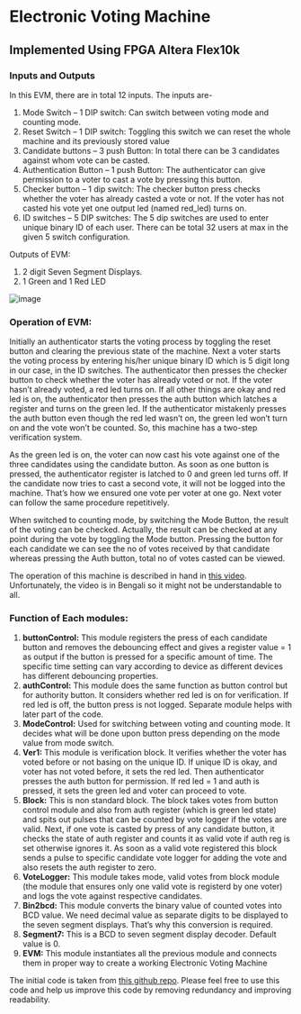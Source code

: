 # Electronic Voting Machine
## Implemented Using FPGA Altera Flex10k

### Inputs and Outputs
In this EVM, there are in total 12 inputs. The inputs are- 
1.	Mode Switch – 1 DIP switch:
Can switch between voting mode and counting mode.
2.	Reset Switch – 1 DIP switch:
Toggling this switch we can reset the whole machine and its previously stored value
3.	Candidate buttons – 3 push Button:
In total there can be 3 candidates against whom vote can be casted.
4.	Authentication Button – 1 push Button: 
The authenticator can give permission to a voter to cast a vote by pressing this button.
5.	Checker button – 1 dip switch:
The checker button press checks whether the voter has already casted a vote or not. If the voter has not casted his vote yet one output led (named red_led) turns on.
6.	ID switches – 5 DIP switches:
The 5 dip switches are used to enter unique binary ID of each user. There can be total 32 users at max in the given 5 switch configuration.

Outputs of EVM:
1.	2 digit Seven Segment Displays.
2.	1 Green and 1 Red LED

![image](https://github.com/rafidhassan1884/EVM/assets/68016200/79f52f57-4388-45fb-ae2c-29561a1b2dcb)

### Operation of EVM:
Initially an authenticator starts the voting process by toggling the reset button and clearing the previous state of the machine. Next a voter starts the voting process by entering his/her unique binary ID which is 5 digit long in our case, in the ID switches. The authenticator then presses the checker button to check whether the voter has already voted or not. If the voter hasn’t already voted, a red led turns on. If all other things are okay and red led is on, the authenticator then presses the auth button which latches a register and turns on the green led. If the authenticator mistakenly presses the auth button even though the red led wasn’t on, the green led won’t turn on and the vote won’t be counted. So, this machine has a two-step verification system. 

As the green led is on, the voter can now cast his vote against one of the three candidates using the candidate button. As soon as one button is pressed, the authenticator register is latched to 0 and green led turns off. If the candidate now tries to cast a second vote, it will not be logged into the machine. That’s how we ensured one vote per voter at one go. Next voter can follow the same procedure repetitively.

When switched to counting mode, by switching the Mode Button, the result of the voting can be checked. Actually, the result can be checked at any point during the vote by toggling the Mode button. Pressing the button for each candidate we can see the no of votes received by that candidate whereas pressing the Auth button, total no of votes casted can be viewed.

The operation of this machine is described in hand in [this video](https://www.youtube.com/watch?v=TLCzB2k_7-E). Unfortunately, the video is in Bengali so it might not be understandable to all. 

### Function of Each modules:
1.	**buttonControl:**
This module registers the press of each candidate button and removes the debouncing effect and gives a register value = 1 as output if the button is pressed for a specific amount of time. The specific time setting can vary according to device as different devices has different debouncing properties.
2.	**authControl:**
This module does the same function as button control but for authority button. It considers whether red led is on for verification. If red led is off, the button press is not logged.  Separate module helps with later part of the code. 
3.	**ModeControl:**
Used for switching between voting and counting mode. It decides what will be done upon button press depending on the mode value from mode switch. 
4.	**Ver1:**
This module is verification block. It verifies whether the voter has voted before or not basing on the unique ID. If unique ID is okay, and voter has not voted before, it sets the red led. Then authenticator presses the auth button for permission. If red led = 1 and auth is pressed, it sets the green led and voter can proceed to vote.
5.	**Block:**
This is non standard block. The block takes votes from button control module and also from auth register (which is green led state) and spits out pulses that can be counted by vote logger if the votes are valid. Next, if one vote is casted by press of any candidate button, it checks the state of auth register and counts it as valid vote if auth reg is set otherwise ignores it. As soon as a valid vote registered this block sends a pulse to specific candidate vote logger for adding the vote and also resets the auth register to zero. 
6.	**VoteLogger:**
This module takes mode, valid votes from block module (the module that ensures only one valid vote is registerd by one voter) and logs the vote against respective candidates. 
7.	**Bin2bcd:**
This module converts the binary value of counted votes into BCD value. We need decimal value as separate digits to be displayed to the seven segment displays. That’s why this conversion is required.
8.	**Segment7:**
This is a BCD to seven segment display decoder. Default value is 0.
9.	**EVM:**
This module instantiates all the previous module and connects them in proper way to create a working Electronic Voting Machine

The initial code is taken from [this github repo](https://github.com/vipinkmenon/votingMachine). Please feel free to use this code and
help us improve this code by removing redundancy and improving readability.

